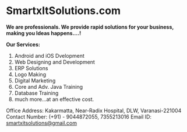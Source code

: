 # SmartxItSolutions.com

**We are professionals. We provide rapid solutions for your business, making you Ideas happens....!**

**Our Services:**
1. Android and iOS Dvelopment
2. Web Designing and Development
3. ERP Solutions
4. Logo Making
5. Digital Marketing
6. Core and Adv. Java Training
7. Database Training
8. much more...at an effective cost.

 Office Address: Kakarmatta, Near-Radix Hospital, DLW, Varanasi-221004
 Contact Number: (+91) - 9044872055,  7355213016
 Email ID: smartxitsolutions@gmail.com
